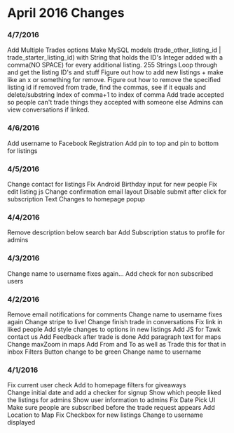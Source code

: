 # April 2016 Changes
### 4/7/2016
  Add Multiple Trades options
  Make MySQL models (trade_other_listing_id | trade_starter_listing_id) with String that holds the ID's Integer added with a comma(NO SPACE) for every additional listing. 255 Strings
  Loop through and get the listing ID's and stuff
  Figure out how to add new listings + make like an x or something for remove.
  Figure out how to remove the specified listing id if removed from trade, find the commas, see if it equals and delete/substring
    Index of comma+1 to index of comma
  Add trade accepted so people can't trade things they accepted with someone else
  Admins can view conversations if linked.

### 4/6/2016
  Add username to Facebook Registration
  Add pin to top and pin to bottom for listings

### 4/5/2016
  Change contact for listings
  Fix Android Birthday input for new people
  Fix edit listing js
  Change confirmation email layout
  Disable submit after click for subscription
  Text Changes to homepage popup

### 4/4/2016
  Remove description below search bar
  Add Subscription status to profile for admins

### 4/3/2016
  Change name to username fixes again...
  Add check for non subscribed users

### 4/2/2016
  Remove email notifications for comments
  Change name to username fixes again
  Change stripe to live!
  Change finish trade in conversations
  Fix link in liked people
  Add style changes to options in new listings
  Add JS for Tawk contact us
  Add Feedback after trade is done
  Add paragraph text for maps
  Change maxZoom in maps
  Add From and To as well as Trade this for that in inbox
  Filters Button change to be green
  Change name to username

### 4/1/2016
  Fix current user check
  Add to homepage filters for giveaways  
  Change initial date and add a checker for signup
  Show which people liked the listings for admins
  Show user information to admins
  Fix Date Pick UI
  Make sure people are subscribed before the trade request appears
  Add Location to Map
  Fix Checkbox for new listings
  Change to username displayed
